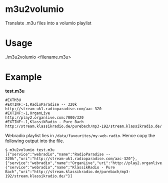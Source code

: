 # m3u2volumio
Translate .m3u files into a volumio playlist

# Usage
./m3u2volumio <filename.m3u>

# Example

**test.m3u**
```
#EXTM3U
#EXTINF:-1,RadioParadise -- 320k
http://stream-uk1.radioparadise.com/aac-320
#EXTINF:-1,OrganLive
http://play2.organlive.com:7000/320
#EXTINF:-1,KlassikRadio - Pure Bach
http://stream.klassikradio.de/purebach/mp3-192/stream.klassikradio.de/
```

Webradio playlist lies in `/data/favourites/my-web-radio`. Hence copy the following output into the file.

```
$ m3u2volumio test.m3u 
[{"service":"webradio","name":"RadioParadise -- 320k","uri":"http://stream-uk1.radioparadise.com/aac-320"},{"service":"webradio","name":"OrganLive","uri":"http://play2.organlive.com:7000/320"},{"service":"webradio","name":"KlassikRadio - Pure Bach","uri":"http://stream.klassikradio.de/purebach/mp3-192/stream.klassikradio.de/"}]
```
